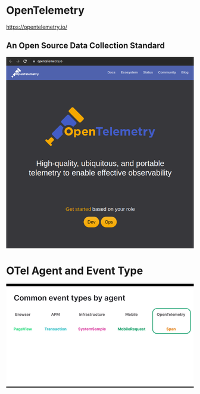 # OpenTelemetry

https://opentelemetry.io/

## An Open Source Data Collection Standard

![](opentelemetry.png)

# OTel Agent and Event Type

![](event-types.png)
